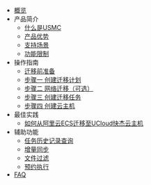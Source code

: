 
* [概览](/usmc/README)
* 产品简介
    * [什么是USMC](/usmc/introduction/concept)
    * [产品优势](/usmc/introduction/advantages)
    * [支持场景](/usmc/introduction/sys)
    * [功能限制](/usmc/introduction/limitation)
* 操作指南
    * [迁移前准备](/usmc/guide/pre)
    * [步骤一 创建迁移计划](/usmc/guide/stepone)
    * [步骤二 网络迁移（可选）](/usmc/guide/steptwo)
    * [步骤三 创建迁移任务](/usmc/guide/stepthree)
    * [步骤四 创建云主机](/usmc/guide/stepfour)
* 最佳实践
    * [如何从阿里云ECS迁移至UCloud快杰云主机](/usmc/practice/ecstouhost)
* 辅助功能
    * [任务历史记录查询](/usmc/side/history)
    * [增量同步](/usmc/side/sync)
    * [文件过滤](/usmc/side/filter)
    * [预约执行](/usmc/side/cron)   
* [FAQ](/usmc/faq)
